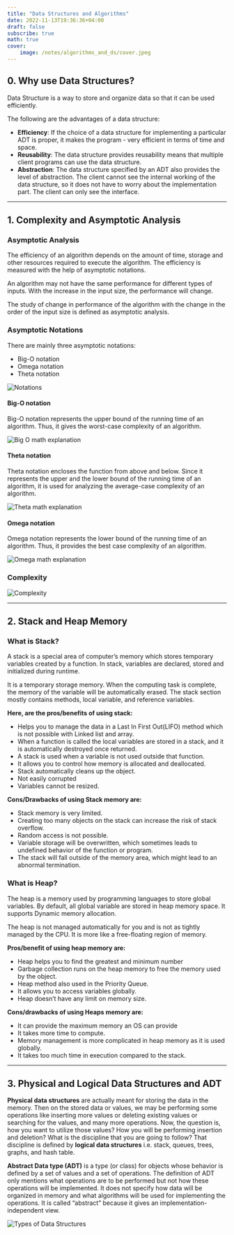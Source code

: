 ```yaml
---
title: "Data Structures and Algorithms"
date: 2022-11-13T19:36:36+04:00
draft: false
subscribe: true
math: true
cover:
    image: /notes/algorithms_and_ds/cover.jpeg
---
```


## 0. Why use Data Structures?

Data Structure is a way to store and organize data so that it can be used efficiently.

The following are the advantages of a data structure:

- **Efficiency**: If the choice of a data structure for implementing a particular ADT is proper, it makes the program - very efficient in terms of time and space.
- **Reusability**: The data structure provides reusability means that multiple client programs can use the data structure.
- **Abstraction**: The data structure specified by an ADT also provides the level of abstraction. The client cannot see the internal working of the data structure, so it does not have to worry about the implementation part. The client can only see the interface.
---

## 1. Complexity and Asymptotic Analysis

### Asymptotic Analysis

The efficiency of an algorithm depends on the amount of time, storage and other resources required to execute the algorithm. The efficiency is measured with the help of asymptotic notations.

An algorithm may not have the same performance for different types of inputs. With the increase in the input size, the performance will change.

The study of change in performance of the algorithm with the change in the order of the input size is defined as asymptotic analysis.

### Asymptotic Notations

There are mainly three asymptotic notations:

- Big-O notation
- Omega notation
- Theta notation

![Notations](/notes/algorithms_and_ds/notations.jpeg)

#### Big-O notation

Big-O notation represents the upper bound of the running time of an algorithm. Thus, it gives the worst-case complexity of an algorithm.

![Big O math explanation](/notes/algorithms_and_ds/bigo.png)

#### Theta notation

Theta notation encloses the function from above and below. Since it represents the upper and the lower bound of the running time of an algorithm, it is used for analyzing the average-case complexity of an algorithm.

![Theta math explanation](/notes/algorithms_and_ds/theta.png)

#### Omega notation

Omega notation represents the lower bound of the running time of an algorithm. Thus, it provides the best case complexity of an algorithm.

![Omega math explanation](/notes/algorithms_and_ds/omega.png)

### Complexity

![Complexity](/notes/algorithms_and_ds/complexity.jpeg)

---

## 2. Stack and Heap Memory

### What is Stack?

A stack is a special area of computer’s memory which stores temporary variables created by a function. In stack, variables are declared, stored and initialized during runtime.

It is a temporary storage memory. When the computing task is complete, the memory of the variable will be automatically erased. The stack section mostly contains methods, local variable, and reference variables.

**Here, are the pros/benefits of using stack:**
- Helps you to manage the data in a Last In First Out(LIFO) method which is not possible with Linked list and array.
- When a function is called the local variables are stored in a stack, and it is automatically destroyed once returned.
- A stack is used when a variable is not used outside that function.
- It allows you to control how memory is allocated and deallocated.
- Stack automatically cleans up the object.
- Not easily corrupted
- Variables cannot be resized.

**Cons/Drawbacks of using Stack memory are:**
- Stack memory is very limited.
- Creating too many objects on the stack can increase the risk of stack overflow.
- Random access is not possible.
- Variable storage will be overwritten, which sometimes leads to undefined behavior of the function or program.
- The stack will fall outside of the memory area, which might lead to an abnormal termination.

### What is Heap?

The heap is a memory used by programming languages to store global variables. By default, all global variable are stored in heap memory space. It supports Dynamic memory allocation.

The heap is not managed automatically for you and is not as tightly managed by the CPU. It is more like a free-floating region of memory.

**Pros/benefit of using heap memory are:**
- Heap helps you to find the greatest and minimum number
- Garbage collection runs on the heap memory to free the memory used by the object.
- Heap method also used in the Priority Queue.
- It allows you to access variables globally.
- Heap doesn’t have any limit on memory size.

**Cons/drawbacks of using Heaps memory are:**
- It can provide the maximum memory an OS can provide
- It takes more time to compute.
- Memory management is more complicated in heap memory as it is used globally.
- It takes too much time in execution compared to the stack.

---

## 3. Physical and Logical Data Structures and ADT

**Physical data structures** are actually meant for storing the data in the memory. Then on the stored data or values, we may be performing some operations like inserting more values or deleting existing values or searching for the values, and many more operations. Now, the question is, how you want to utilize those values? How you will be performing insertion and deletion? What is the discipline that you are going to follow? That discipline is defined by **logical data structures** i.e. stack, queues, trees, graphs, and hash table.

**Abstract Data type (ADT)** is a type (or class) for objects whose behavior is defined by a set of values and a set of operations. The definition of ADT only mentions what operations are to be performed but not how these operations will be implemented. It does not specify how data will be organized in memory and what algorithms will be used for implementing the operations. It is called “abstract” because it gives an implementation-independent view. 

![Types of Data Structures](/notes/algorithms_and_ds/types-of-data-structure.png)
